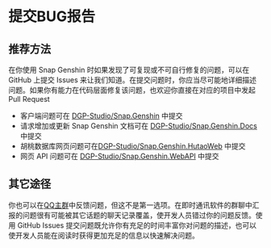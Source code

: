 # 提交BUG报告

## 推荐方法

在你使用 Snap Genshin 时如果发现了可复现或不可自行修复的问题，可以在 GitHub 上提交 Issues 来让我们知道。在提交问题时，你应当尽可能地详细描述问题。如果你有能力在代码层面修复该问题，也欢迎你直接在对应的项目中发起 Pull Request

- 客户端问题可在 [DGP-Studio/Snap.Genshin](https://github.com/DGP-Studio/Snap.Genshin/issues) 中提交
- 请求增加或更新 Snap Genshin 文档可在 [DGP-Studio/Snap.Genshin.Docs](https://github.com/DGP-Studio/Snap.Genshin.Docs/issues) 中提交
- 胡桃数据库网页问题可在[DGP-Studio/Snap.Genshin.HutaoWeb](https://github.com/DGP-Studio/Snap.Genshin.HutaoWeb/issues) 中提交
- 网页 API 问题可在 [DGP-Studio/Snap.Genshin.WebAPI](https://github.com/DGP-Studio/Snap.Genshin.WebAPI/issues) 中提交

## 其它途径

你也可以在[QQ主群](https://jq.qq.com/?_wv=1027&k=MHLNhhYJ)中反馈问题，但这不是第一选项。在即时通讯软件的群聊中汇报的问题很有可能被其它话题的聊天记录覆盖，使开发人员错过你的问题反馈。使用 GitHub Issues 提交问题既允许你有充足的时间丰富你对问题的描述，也可以使开发人员能在阅读时获得更加充足的信息以快速解决问题。
